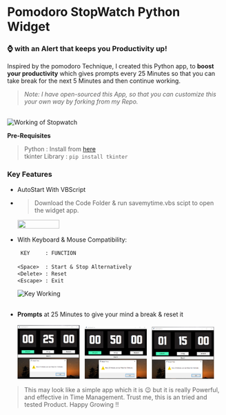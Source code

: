 # Pomodoro StopWatch Python Widget

### :watch: with an Alert that keeps you Productivity up!

Inspired by the pomodoro Technique, I created this Python app, to **boost your productivity** which gives prompts every 25 Minutes so that you can take break for the next 5 Minutes and then continue working.


> *Note: I have open-sourced this App, so that you can customize this your own way by forking from my Repo.*

<br>
<img src = "gifs/main_preview.gif" width = "55%" height = "55%" alt = "Working of Stopwatch">

**Pre-Requisites**
> Python : Install from [here](https://www.python.org/downloads/)<br>
> tkinter Library : `pip install tkinter`

### Key Features
+ AutoStart With VBScript <br>
+ > Download the Code Folder & run savemytime.vbs scipt to open the widget app.
    <img src = "gifs/open.gif" width = "45%" height = "45%">

+ With Keyboard & Mouse Compatibility:

       KEY     : FUNCTION
      
      <Space>  : Start & Stop Alternatively
      <Delete> : Reset
      <Escape> : Exit

  <img src = "gifs/keys.gif" width = "45%" height = "45%" alt = "Key Working"> 
  <br><br>

+  **Prompts** at 25 Minutes to give your mind a break & reset it<br><br>
 <img src = "images/alert1.PNG" width = "30%" height = "30%"> &nbsp; <img src = "images/alert2.PNG" width = "30%" height = "30%"> &nbsp; <img src = "images/3.PNG" width = "30%" height = "30%">



> This may look like a simple app which it is :wink: but it is really Powerful, and effective in Time Management. Trust me, this is an tried and tested Product. Happy Growing !!
